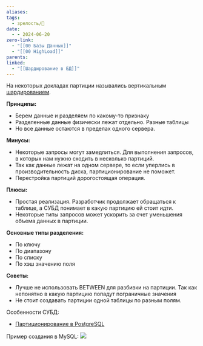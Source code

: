 ```yaml
---
aliases: 
tags:
  - зрелость/🌱
date:
  - - 2024-06-20
zero-link:
  - "[[00 Базы Данных]]"
  - "[[00 HighLoad]]"
parents: 
linked:
  - "[[Шардирование в БД]]"
---
```

На некоторых докладах партиции назывались вертикальным [шардированием](Шардирование%20в%20БД.md).

**Принципы:**
- Берем данные и разделяем по какому-то признаку
- Разделенные данные физически лежат отдельно. Разные таблицы
- Но все данные остаются в пределах одного сервера.

**Минусы:**
- Некоторые запросы могут замедлиться. Для выполнения запросов, в которых нам нужно сходить в несколько партиций.
- Так как данные лежат на одном сервере, то если уперлись в производительность диска, партиционирование не поможет.
- Перестройка партиций дорогостоящая операция.

**Плюсы:**
- Простая реализация. Разработчик продолжает обращаться к таблице, а СУБД понимает в какую партицию ей стоит идти.
- Некоторые типы запросов может ускорить за счет уменьшения объема данных в партиции.

**Основные типы разделения:**
- По ключу
- По диапазону
- По списку
- По хэш значению поля

**Советы:**
- Лучше не использовать BETWEEN для разбивки на партиции. Так как непонятно в какую партицию попадут пограничные значения
- Не стоит создавать партиции одной таблицы по разным полям.

Особенности СУБД:
- [Партиционирование в PostgreSQL](Партиционирование%20в%20PostgreSQL.md)
 
Пример создания в MySQL: ![](Pasted%20image%2020240620214648.png)